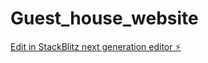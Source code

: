 # Guest_house_website

[Edit in StackBlitz next generation editor ⚡️](https://stackblitz.com/~/github.com/KoyyalagaddaVenkataRamaRaju/Guest_house_website)